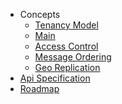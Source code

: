 - Concepts
    - [Tenancy Model](https://github.com/flipkart-incubator/varadhi/wiki/Tenanacy-Model)
    - [Main](https://github.com/flipkart-incubator/varadhi/wiki/Main)
    - [Access Control](https://github.com/flipkart-incubator/varadhi/wiki/Access-Control)
    - [Message Ordering](https://github.com/flipkart-incubator/varadhi/wiki/Message-Ordering)
    - [Geo Replication]()
- [Api Specification](https://github.com/flipkart-incubator/varadhi/wiki/API-Specification)
- [Roadmap](https://github.com/flipkart-incubator/varadhi/wiki/Roadmap)

